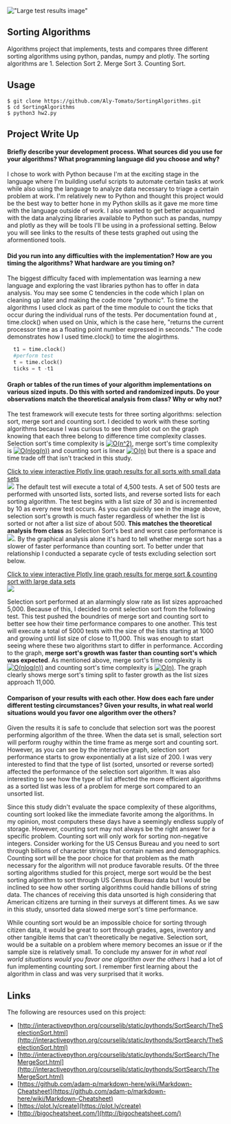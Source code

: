 !["Large test results image"]({{site.url}}{{site.baseurl}}/blob/master/large_test.JPG)
## Sorting Algorithms
Algorithms project that implements, tests and compares three different sorting algorithms using python, pandas, numpy and plotly.  The sorting algorithms are 1. Selection Sort 2. Merge Sort 3. Counting Sort.

## Usage  
```
$ git clone https://github.com/Aly-Tomato/SortingAlgorithms.git  
$ cd SortingAlgorithms
$ python3 hw2.py  
```
## Project Write Up
#### Briefly describe your development process. What sources did you use for your algorithms? What programming language did you choose and why?  

I chose to work with Python because I'm at the exciting stage in the language where I'm building useful scripts to automate certain tasks at work while also using the language to analyze data necessary to triage a certain problem at work. I'm relatively new to Python and thought this project would be the best way to better hone in my Python skills as it gave me more time with the language outside of work. I also wanted to get better acquainted with the data analyzing libraries available to Python such as pandas, numpy and plotly as they will be tools I'll be using in a professional setting. Below you will see links to the results of these tests graphed out using the aformentioned tools.

#### Did you run into any difficulties with the implementation? How are you timing the algorithms? What hardware are you timing on?  

The biggest difficulty faced with implementation was learning a new language and exploring the vast libraries python has to offer in data analysis. You may see some C tendencies in the code which I plan on cleaning up later and making the code more "pythonic". To time the algorithms I used clock as part of the time module to count the ticks that occur during the individual runs of the tests. Per documentation found at [](https://docs.python.org/2/library/time.html), time.clock() when used on Unix, which is the case here, "returns the current processor time as a floating point number expressed in seconds." The code demonstrates how I used time.clock() to time the alogirthms.

```python
  t1 = time.clock()
  #perform test
  t = time.clock()
  ticks = t -t1
```


#### Graph or tables of the run times of your algorithm implementations on various sized inputs. Do this with sorted and randomized inputs. Do your observations match the theoretical analysis from class? Why or why not?
 The test framework will execute tests for three sorting algorithms: selection sort, merge sort and counting sort. 
I decided to work with these sorting algorithms because I was curious to see them plot out on the graph knowing that each three belong to difference time complexity classes. Selection sort's time complexity is <a href="https://www.codecogs.com/eqnedit.php?latex=O(n^2)" target="_blank"><img src="https://latex.codecogs.com/gif.latex?O(n^2)" title="O(n^2)" /></a>, merge sort's time complexity is <a href="https://www.codecogs.com/eqnedit.php?latex=O(nlog(n))" target="_blank"><img src="https://latex.codecogs.com/gif.latex?O(nlog(n))" title="O(nlog(n))" /></a> and counting sort is linear <a href="https://www.codecogs.com/eqnedit.php?latex=O(n)" target="_blank"><img src="https://latex.codecogs.com/gif.latex?O(n)" title="O(n)" /></a> but there is a space and time trade off that isn't tracked in this study.

[Click to view interactive Plotly line graph results for all sorts with small data sets](https://htmlpreview.github.io/?https://github.com/Aly-Tomato/SortingAlgorithms/blob/master/Graph_4500.html "Default test results link")   
[<img src="https://github.com/Aly-Tomato/SortingAlgorithms/blob/master/default_test.JPG">](https://htmlpreview.github.io/?https://github.com/Aly-Tomato/SortingAlgorithms/blob/master/Graph_4500.html)
 The default test will execute a total of 4,500 tests. A set of 500 tests are performed with unsorted lists, sorted lists, and reverse sorted lists for each sorting algorithm. The test begins with a list size of 30 and is incremented by 10 as every new test occurs. As you can quickly see in the image above, selection sort's growth is much faster regardless of whether the list is sorted or not after a list size of about 500. **This matches the theoretical analysis from class** as Selection Sort's best and worst case performance is <img src="https://latex.codecogs.com/gif.latex?O(n^2)" />. By the graphical analysis alone it's hard to tell whether merge sort has a slower of faster performance than counting sort. To better under that relationship I conducted a separate cycle of tests excluding selection sort below.  

[Click to view interactive Plotly line graph results for merge sort & counting sort with large data sets](https://htmlpreview.github.io/?https://github.com/Aly-Tomato/SortingAlgorithms/blob/master/Merge%20%26%20Count%20Sort%20Large%20Set.html "Large test results link")    
[![](https://github.com/Aly-Tomato/SortingAlgorithms/blob/master/large_test.JPG)](https://htmlpreview.github.io/?https://github.com/Aly-Tomato/SortingAlgorithms/blob/master/Merge%20%26%20Count%20Sort%20Large%20Set.html "Large test results imagelink")

 Selection sort performed at an alarmingly slow rate as list sizes approached 5,000. Because of this, I decided to omit selection sort from the following test. This test pushed the boundries of merge sort and counting sort to better see how their time performance compares to one another. This test will execute a total of 5000 tests with the size of the lists starting at 1000 and growing until list size of close to 11,000. This was enough to start seeing where these two algorithms start to differ in performance. According to the graph, **merge sort's growth was faster than counting sort's which was expected**. As mentioned above, merge sort's time complexity is <a href="https://www.codecogs.com/eqnedit.php?latex=O(nlog(n))" target="_blank"><img src="https://latex.codecogs.com/gif.latex?O(nlog(n))" title="O(nlog(n))" /></a> and counting sort's time complexity is <a href="https://www.codecogs.com/eqnedit.php?latex=O(n)" target="_blank"><img src="https://latex.codecogs.com/gif.latex?O(n)" title="O(n)" /></a>. The graph clearly shows merge sort's timing split to faster growth as the list sizes approach 11,000. 

#### Comparison of your results with each other. How does each fare under different testing circumstances? Given your results, in what real world situations would you favor one algorithm over the others?
 Given the results it is safe to conclude that selection sort was the poorest performing algorithm of the three. When the data set is small, selection sort will perform roughy within the time frame as merge sort and counting sort. However, as you can see by the interactive graph, selection sort performance starts to grow exponentially at a list size of 200. I was very interested to find that the type of list (sorted, unsorted or reverse sorted) affected the performance of the selection sort algorithm. It was also interesting to see how the type of list affected the more efficient algorithms as a sorted list was less of a problem for merge sort compared to an unsorted list.  
 
Since this study didn't evaluate the space complexity of these algorithms, counting sort looked like the immediate favorite among the algorithms. In my opinion, most computers these days have a seemingly endless supply of storage. However, counting sort may not always be the right answer for a specific problem. Counting sort will only work for sorting non-negative integers. Consider working for the US Census Bureau and you need to sort through billions of character strings that contain names and demographics. Counting sort will be the poor choice for that problem as the math necessary for the algorithm will not produce favorable results. Of the three sorting algorithms studied for this project, merge sort would be the best sorting algorithm to sort through US Census Bureau data but I would be inclined to see how other sorting algorithms could handle billions of string data. The chances of receiving this data unsorted is high considering that American citizens are turning in their surveys at different times. As we saw in this study, unsorted data slowed merge sort's time performance.   

While counting sort would be an impossible choice for sorting through citizen data, it would be great to sort through grades, ages, inventory and other tangible items that can't theoretically be negative. Selection sort, would be a suitable on a problem where memory becomes an issue or if the sample size is relatively small. To conclude my answer for _in what real world situations would you favor one algorithm over the others_ I had a lot of fun implementing counting sort. I remember first learning about the algorithm in class and was very surprised that it works. 

## Links

The following are resources used on this project:
* [http://interactivepython.org/courselib/static/pythonds/SortSearch/TheSelectionSort.html](http://interactivepython.org/courselib/static/pythonds/SortSearch/TheSelectionSort.html)
* [http://interactivepython.org/courselib/static/pythonds/SortSearch/TheMergeSort.html](http://interactivepython.org/courselib/static/pythonds/SortSearch/TheMergeSort.html)
* [https://github.com/adam-p/markdown-here/wiki/Markdown-Cheatsheet](https://github.com/adam-p/markdown-here/wiki/Markdown-Cheatsheet)
* [https://plot.ly/create](https://plot.ly/create)
* [http://bigocheatsheet.com/](http://bigocheatsheet.com/)


